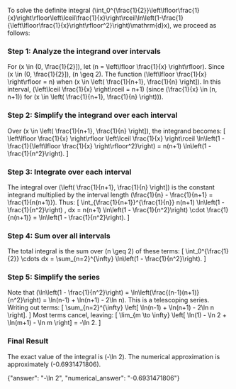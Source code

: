 

To solve the definite integral \(\int_0^{\frac{1}{2}}\left\lfloor\frac{1}{x}\right\rfloor\left\lceil\frac{1}{x}\right\rceil\ln\left(1-\frac{1}{\left\lfloor\frac{1}{x}\right\rfloor^2}\right)\mathrm{d}x\), we proceed as follows:

### Step 1: Analyze the integrand over intervals
For \(x \in (0, \frac{1}{2}]\), let \(n = \left\lfloor \frac{1}{x} \right\rfloor\). Since \(x \in (0, \frac{1}{2}]\), \(n \geq 2\). The function \(\left\lfloor \frac{1}{x} \right\rfloor = n\) when \(x \in \left( \frac{1}{n+1}, \frac{1}{n} \right]\). In this interval, \(\left\lceil \frac{1}{x} \right\rceil = n+1\) (since \(\frac{1}{x} \in (n, n+1)\) for \(x \in \left( \frac{1}{n+1}, \frac{1}{n} \right)\)).

### Step 2: Simplify the integrand over each interval
Over \(x \in \left( \frac{1}{n+1}, \frac{1}{n} \right]\), the integrand becomes:
\[
\left\lfloor \frac{1}{x} \right\rfloor \left\lceil \frac{1}{x} \right\rceil \ln\left(1 - \frac{1}{\left\lfloor \frac{1}{x} \right\rfloor^2}\right) = n(n+1) \ln\left(1 - \frac{1}{n^2}\right).
\]

### Step 3: Integrate over each interval
The integral over \(\left( \frac{1}{n+1}, \frac{1}{n} \right]\) is the constant integrand multiplied by the interval length \(\frac{1}{n} - \frac{1}{n+1} = \frac{1}{n(n+1)}\). Thus:
\[
\int_{\frac{1}{n+1}}^{\frac{1}{n}} n(n+1) \ln\left(1 - \frac{1}{n^2}\right) \, dx = n(n+1) \ln\left(1 - \frac{1}{n^2}\right) \cdot \frac{1}{n(n+1)} = \ln\left(1 - \frac{1}{n^2}\right).
\]

### Step 4: Sum over all intervals
The total integral is the sum over \(n \geq 2\) of these terms:
\[
\int_0^{\frac{1}{2}} \cdots dx = \sum_{n=2}^{\infty} \ln\left(1 - \frac{1}{n^2}\right).
\]

### Step 5: Simplify the series
Note that \(\ln\left(1 - \frac{1}{n^2}\right) = \ln\left(\frac{(n-1)(n+1)}{n^2}\right) = \ln(n-1) + \ln(n+1) - 2\ln n\). This is a telescoping series. Writing out terms:
\[
\sum_{n=2}^{\infty} \left[ \ln(n-1) + \ln(n+1) - 2\ln n \right].
\]
Most terms cancel, leaving:
\[
\lim_{m \to \infty} \left[ \ln(1) - \ln 2 + \ln(m+1) - \ln m \right] = -\ln 2.
\]

### Final Result
The exact value of the integral is \(-\ln 2\). The numerical approximation is approximately \(-0.6931471806\).

{"answer": "-\ln 2", "numerical_answer": "-0.6931471806"}